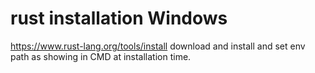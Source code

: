 # rust installation Windows
https://www.rust-lang.org/tools/install
download and install and set env path as showing in CMD at installation time.